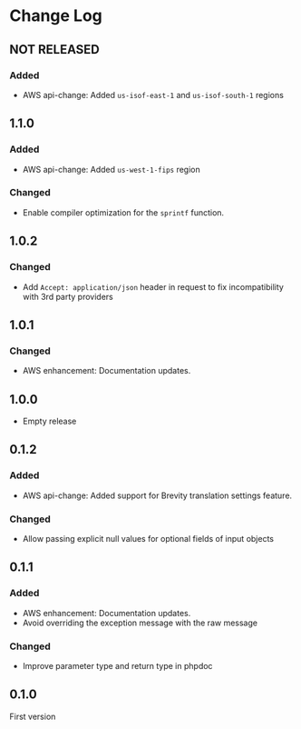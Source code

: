 # Change Log

## NOT RELEASED

### Added

- AWS api-change: Added `us-isof-east-1`  and `us-isof-south-1` regions

## 1.1.0

### Added

- AWS api-change: Added `us-west-1-fips` region

### Changed

- Enable compiler optimization for the `sprintf` function.

## 1.0.2

### Changed

- Add `Accept: application/json` header in request to fix incompatibility with 3rd party providers

## 1.0.1

### Changed

- AWS enhancement: Documentation updates.

## 1.0.0

- Empty release

## 0.1.2

### Added

- AWS api-change: Added support for Brevity translation settings feature.

### Changed

- Allow passing explicit null values for optional fields of input objects

## 0.1.1

### Added

- AWS enhancement: Documentation updates.
- Avoid overriding the exception message with the raw message

### Changed

- Improve parameter type and return type in phpdoc

## 0.1.0

First version
